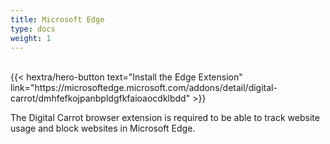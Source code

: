 ```yaml
---
title: Microsoft Edge
type: docs
weight: 1
---
```


<br/>
{{< hextra/hero-button text="Install the Edge Extension" link="https://microsoftedge.microsoft.com/addons/detail/digital-carrot/dmhfefkojpanbpldgfkfaioaocdklbdd" >}}

The Digital Carrot browser extension is required to be able to track website usage and block websites in Microsoft Edge.
